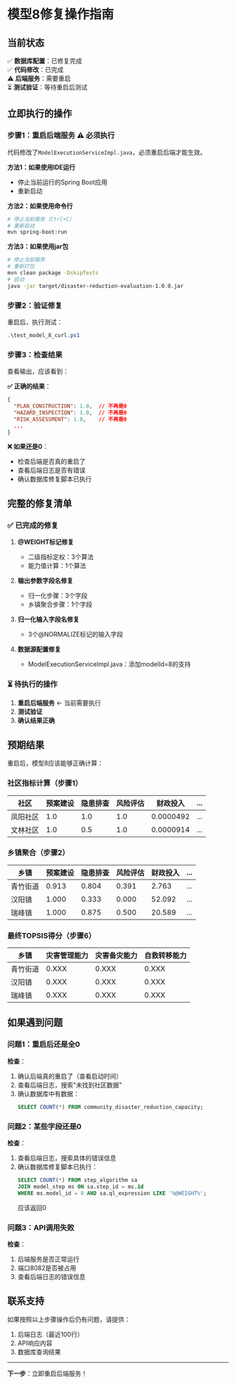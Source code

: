 # 模型8修复操作指南

## 当前状态

✅ **数据库配置**：已修复完成  
✅ **代码修改**：已完成  
⚠️ **后端服务**：需要重启  
⏳ **测试验证**：等待重启后测试

## 立即执行的操作

### 步骤1：重启后端服务 ⚠️ 必须执行

代码修改了`ModelExecutionServiceImpl.java`，必须重启后端才能生效。

**方法1：如果使用IDE运行**
- 停止当前运行的Spring Boot应用
- 重新启动

**方法2：如果使用命令行**
```bash
# 停止当前服务（Ctrl+C）
# 重新启动
mvn spring-boot:run
```

**方法3：如果使用jar包**
```bash
# 停止当前服务
# 重新打包
mvn clean package -DskipTests
# 启动
java -jar target/disaster-reduction-evaluation-1.0.0.jar
```

### 步骤2：验证修复

重启后，执行测试：

```powershell
.\test_model_8_curl.ps1
```

### 步骤3：检查结果

查看输出，应该看到：

**✅ 正确的结果**：
```json
{
  "PLAN_CONSTRUCTION": 1.0,  // 不再是0
  "HAZARD_INSPECTION": 1.0,  // 不再是0
  "RISK_ASSESSMENT": 1.0,    // 不再是0
  ...
}
```

**❌ 如果还是0**：
- 检查后端是否真的重启了
- 查看后端日志是否有错误
- 确认数据库修复脚本已执行

## 完整的修复清单

### ✅ 已完成的修复

1. **@WEIGHT标记修复**
   - 二级指标定权：3个算法
   - 能力值计算：1个算法

2. **输出参数字段名修复**
   - 归一化步骤：3个字段
   - 乡镇聚合步骤：1个字段

3. **归一化输入字段名修复**
   - 3个@NORMALIZE标记的输入字段

4. **数据源配置修复**
   - ModelExecutionServiceImpl.java：添加modelId=8的支持

### ⏳ 待执行的操作

1. **重启后端服务** ← 当前需要执行
2. **测试验证**
3. **确认结果正确**

## 预期结果

重启后，模型8应该能够正确计算：

### 社区指标计算（步骤1）

| 社区 | 预案建设 | 隐患排查 | 风险评估 | 财政投入 | ... |
|------|---------|---------|---------|---------|-----|
| 凤阳社区 | 1.0 | 1.0 | 1.0 | 0.0000492 | ... |
| 文林社区 | 1.0 | 0.5 | 1.0 | 0.0000914 | ... |

### 乡镇聚合（步骤2）

| 乡镇 | 预案建设 | 隐患排查 | 风险评估 | 财政投入 | ... |
|------|---------|---------|---------|---------|-----|
| 青竹街道 | 0.913 | 0.804 | 0.391 | 2.763 | ... |
| 汉阳镇 | 1.000 | 0.333 | 0.000 | 52.092 | ... |
| 瑞峰镇 | 1.000 | 0.875 | 0.500 | 20.589 | ... |

### 最终TOPSIS得分（步骤6）

| 乡镇 | 灾害管理能力 | 灾害备灾能力 | 自救转移能力 |
|------|------------|------------|------------|
| 青竹街道 | 0.XXX | 0.XXX | 0.XXX |
| 汉阳镇 | 0.XXX | 0.XXX | 0.XXX |
| 瑞峰镇 | 0.XXX | 0.XXX | 0.XXX |

## 如果遇到问题

### 问题1：重启后还是全0

**检查**：
1. 确认后端真的重启了（查看启动时间）
2. 查看后端日志，搜索"未找到社区数据"
3. 确认数据库中有数据：
   ```sql
   SELECT COUNT(*) FROM community_disaster_reduction_capacity;
   ```

### 问题2：某些字段还是0

**检查**：
1. 查看后端日志，搜索具体的错误信息
2. 确认数据库修复脚本已执行：
   ```sql
   SELECT COUNT(*) FROM step_algorithm sa
   JOIN model_step ms ON sa.step_id = ms.id
   WHERE ms.model_id = 8 AND sa.ql_expression LIKE '%@WEIGHT%';
   ```
   应该返回0

### 问题3：API调用失败

**检查**：
1. 后端服务是否正常运行
2. 端口8082是否被占用
3. 查看后端日志的错误信息

## 联系支持

如果按照以上步骤操作后仍有问题，请提供：
1. 后端日志（最近100行）
2. API响应内容
3. 数据库查询结果

---

**下一步**：立即重启后端服务！
